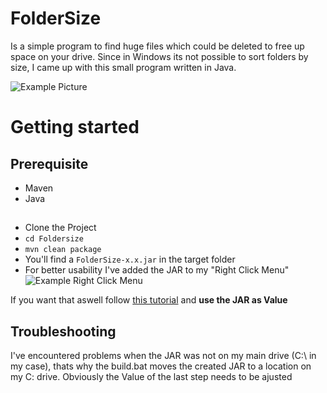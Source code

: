 # FolderSize

Is a simple program to find huge files which could be deleted to free up space on your drive.
Since in Windows its not possible to sort folders by size, I came up with this small program written in Java.

![Example Picture](https://cdn.discordapp.com/attachments/750785691427930182/851828828393570374/unknown.png)


# Getting started

## Prerequisite
- Maven
- Java

## 
- Clone the Project
- `cd Foldersize`
- `mvn clean package`
- You'll find a `FolderSize-x.x.jar` in the target folder
- For better usability I've added the JAR to my "Right Click Menu"  
![Example Right Click Menu](https://cdn.discordapp.com/attachments/851836326688063488/851836337647910942/unknown.png)

If you want that aswell follow [this tutorial](https://www.howtogeek.com/howto/windows-vista/add-any-application-to-the-desktop-right-click-menu-in-vista/)
and **use the JAR as Value**

## Troubleshooting
I've encountered problems when the JAR was not on my main drive (C:\ in my case), thats why the build.bat moves the created JAR to a location on my C: drive. Obviously the Value of the last step needs to be ajusted
